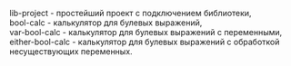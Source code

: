 lib-project - простейший проект с подключением библиотеки,\
bool-calc - калькулятор для булевых выражений,\
var-bool-calc - калькулятор для булевых выражений с переменными,\
either-bool-calc - калькулятор для булевых выражений с обработкой несуществующих переменных.

